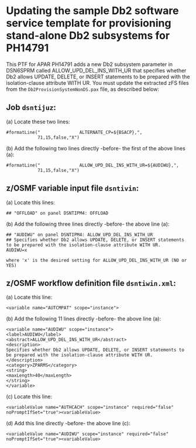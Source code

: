 # Updating the sample Db2 software service template for provisioning stand-alone Db2 subsystems for PH14791

 This PTF for APAR PH14791 adds a new Db2 subsystem parameter in DSN6SPRM called ALLOW_UPD_DEL_INS_WITH_UR that specifies whether Db2 allows UPDATE, DELETE, or INSERT statements to be prepared with the isolation-clause attribute WITH UR. You must update the extracted zFS files from the `Db2ProvisionSystemNonDS.pax` file, as described below:

## Job `dsntijuz`:

(a) Locate these two lines:

    #formatLine("               ALTERNATE_CP=${BSACP},",
                71,15,false,"X")

(b) Add the following two lines directly -before- the first of the above lines (a):

    #formatLine("               ALLOW_UPD_DEL_INS_WITH_UR=${AUDIWU},",
                71,15,false,"X")

## z/OSMF variable input file `dsntivin`:

(a) Locate this lines:

    ## "OFFLOAD" on panel DSNTIPM4: OFFLOAD

(b) Add the following three lines directly -before- the above line (a):

    ## "AUDIWU" on panel DSNTIPM4: ALLOW_UPD_DEL_INS_WITH_UR
    ## Specifies whether Db2 allows UPDATE, DELETE, or INSERT statements to be prepared with the isolation-clause attribute WITH UR.
    AUDIWU=x

    where 'x' is the desired setting for ALLOW_UPD_DEL_INS_WITH_UR (NO or YES)

## z/OSMF workflow definition file `dsntiwin.xml`:

(a) Locate this line: 

    <variable name="AUTCMPAT" scope="instance">

(b) Add the following 11 lines directly -before- the above line (a):

    <variable name="AUDIWU" scope="instance">
    <label>AUDIWU</label>
    <abstract>ALLOW_UPD_DEL_INS_WITH_UR</abstract>
    <description>
    Specifies whether Db2 allows UPDATE, DELETE, or INSERT statements to be prepared with the isolation-clause attribute WITH UR.
    </description>
    <category>ZPARMS</category>
    <string>
    <maxLength>40</maxLength>
    </string>
    </variable>

(c) Locate this line:

    <variableValue name="AUTHCACH" scope="instance" required="false" noPromptIfSet="true"><variableValue>

(d) Add this line directly -before- the above line (c):

    <variableValue name="AUDIWU" scope="instance" required="false" noPromptIfSet="true"><variableValue>
 

